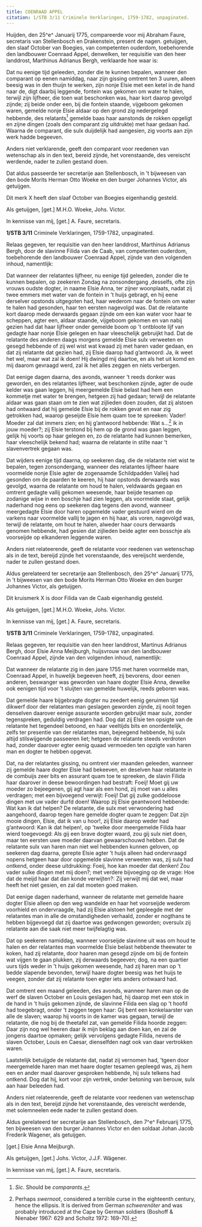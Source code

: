 ```yaml
---
title: COENRAAD APPEL
citation: 1/STB 3/11 Criminele Verklaringen, 1759-1782, unpaginated.
---
```


Huijden, den 25^e^ Januarij 1775, compareerde voor mij Abraham Faure, secretaris van Stellenbosch en Drakenstein, present de nagen. getuijgen, den slaaf October van Boegies, van competenten ouderdom, toebehorende den landbouwer Coenraad Appel, denwelken, ter requisitie van den heer landdrost, Marthinus Adrianus Bergh, verklaarde hoe waar is:

Dat nu eenige tijd geleeden, zonder die te kunnen bepalen, wanneer den comparant op eenen namiddag, naar zijn gissing omtrent ten 3 uuren, alleen beesig was in den thuijn te werken, zijn nonje Elsie met een ketel in de hand naar de, digt daarbij leggende, fontein was gekomen om water te halen, terwijl zijn lijfheer, die toen wat beschonken was, haar kort daarop gevolgd zijnde; zij beide onder een, bij die fontein staande, vijgeboom gekomen waren, gemelde nonje Elsie aldaar op den grond zig nedergelegd hebbende, des relatants[^1] gemelde baas haar aanstonds de rokken opgeligt en zijne dingen (zoals den comparant zig uitdrukte) met haar gedaan had. Waarna de comparant, die sulx duijdelijk had aangesien, zig voorts aan zijn werk hadde begeeven.

Anders niet verklarende, geeft den comparant voor reedenen van wetenschap als in den text, bereid zijnde, het vorenstaande, des vereischt werdende, nader te zullen gestand doen.

Dat aldus passeerde ter secretarije aan Stellenbosch, in ’t bijweesen van den bode Morits Herman Otto Woeke en den burger Johannes Victor, als getuijgen.

Dit merk X heeft den slaaf October van Boegies eigenhandig gesteld.

Als getuijgen, \[get.\] M.H.O. Woeke, Johs. Victor.

In kennisse van mij, \[get.\] A. Faure, secretaris.

**1/STB 3/11** Criminele Verklaringen, 1759-1782, unpaginated.

Relaas gegeven, ter requisitie van den heer landdrost, Marthinus Adrianus Bergh, door de slavinne Filida van de Caab, van competenten ouderdom, toebehorende den landbouwer Coenraad Appel, zijnde van den volgenden inhoud, namentlijk:

Dat wanneer der relatantes lijfheer, nu eenige tijd geleeden, zonder die te kunnen bepalen, op zeekeren Zondag na zonsondergang ,desselfs, ofte zijn vrouws oudste dogter, in naame Elsie Anna, ter zijner woonplaats, nadat zij twee emmers met water van de fontein in ’t huijs gebragt, en hij eene derselver opstonds uitgegoten had, haar wederom naar de fontein om water te halen had gesonden, haar ten eersten nagevolgd was. Dat de relatante kort daarop mede derwaards gegaan zijnde om een kan water voor haar te scheppen, agter een, aldaar staande, vijgeboom gekomen en van nabij gezien had dat haar lijfheer onder gemelde boom op ’t ontbloote lijf van gedagte haar nonje Elsie gelegen en haar vleeschelijk gebruijkt had. Dat de relatante des anderen daags morgens gemelde Elsie sulx verweeten en gesegd hebbende of zij wel wist wat kwaad zij met haren vader gedaan, en dat zij relatante dat gezien had, zij Elsie daarop had g’antwoord: Ja, ik weet het wel, maar wat zal ik doen! Hij dwingd mij daartoe, en als het uit komd en mij daarom gevraagd werd, zal ik het alles zeggen en niets verbergen.

Dat eenige dagen daarna, des avonds, wanneer ’t reeds donker was geworden, en des relatantes lijfheer, wat beschonken zijnde, agter de oude kelder was gaan leggen, hij meergemelde Elsie belast had hem een kommetje met water te brengen, hetgeen zij had gedaan; terwijl de relatante aldaar was gaan staan om te zien wat zijlieden doen zouden, dat zij alstoen had ontwaard dat hij gemelde Elsie bij de rokken gevat en naar zig getrokken had, waarop geseijde Elsie hem quam toe te spreeken: Vader! Moeder zal dat immers zien; en hij g’antwoord hebbende: Wat s…[^2] ik in jouw moeder?; zij Elsie terstond bij hem op de grond was gaan leggen, gelijk hij voorts op haar gelegen en, zo de relatante had kunnen bemerken, haar vleeschelijk bekend had; waarna de relatante in stilte naar ’t slavenvertrek gegaan was.

Dat wijders eenige tijd daarna, op seekeren dag, die de relatante niet wist te bepalen, tegen zonsondergang, wanneer des relatantes lijfheer haare voormelde nonje Elsie agter de zogenaamde Schildpadden Valleij had gesonden om de paarden te keeren, hij haar opstonds derwaards was gevolgd, waarna de relatante om houd te halen, veldwaards gegaan en omtrent gedagte vallij gekomen weesende, haar beijde tesamen op zodanige wijse in een boschje had zien leggen, als voormelde staat, gelijk naderhand nog eens op seekeren dag tegens den avond, wanneer meergedagte Elsie door haren opgemelde vader gestuurd wierd om de varkens naar voormelde vallij te jagen en hij haar, als voren, nagevolgd was, terwijl de relatante, om hout te halen, alweder haar cours derwaards genomen hebbende, had gesien dat zijlieden beide agter een bosschje als voorseijde op elkanderen leggende waren.

Anders niet relateerende, geeft de relatante voor reedenen van wetenschap als in de text, bereijd zijnde het vorenstaande, des vereijscht werdende, nader te zullen gestand doen.

Aldus gerelateerd ter secretarije aan Stellenbosch, den 25^e^ Januarij 1775, in ’t bijweesen van den bode Morits Herman Otto Woeke en den burger Johannes Victor, als getuijgen.

Dit kruismerk X is door Filida van de Caab eigenhandig gesteld.

Als getuijgen, \[get.\] M.H.O. Woeke, Johs. Victor.

In kennisse van mij, \[get.\] A. Faure, secretaris.

**1/STB 3/11** Criminele Verklaringen, 1759-1782, unpaginated.

Relaas gegeven, ter requisitie van den heer landdrost, Martinus Adrianus Bergh, door Elsie Anna Meijburgh, huijsvrouw van den landbouwer Coenraad Appel, zijnde van den volgenden inhoud, namentlijk:

Dat wanneer de relatante zig in den jaare 1755 met haren voormelde man, Coenraad Appel, in huwelijk begeeven heeft, zij bevorens, door eenen anderen, beswanger was geworden van haare dogter Elsie Anna, dewelke ook eenigen tijd voor ’t sluijten van gemelde huwelijk, reeds geboren was.

Dat gemelde haare bijgebragte dogter nu zeedert eenig geruimen tijd dikwerf door der relatantes man geslagen geworden zijnde, zij nooit tegen denselven daarover eenige assurante woorden gebruijkt maar sulx, zonder tegenspreken, geduldig verdragen had. Dog dat zij Elsie ten opsigte van de relatante het tegendeel betoond, en haar veeltijds bits en onordentelijk, zelfs ter presentie van der relatantes man, bejeegend hebbende, hij sulx altijd stilswijgende passeeren liet; hetgeen de relatante steeds verdroten had, zonder daarover egter eenig quaad vermoeden ten opzigte van haren man en dogter te hebben opgevat.

Dat, na der relatantes gissing, nu omtrent vier maanden geleeden, wanneer zij gemelde haare dogter Elsie had bekeeven, en deselven haar relatante in de combuijs zeer bits en assurant quam toe te spreeken, de slavin Filida haar daarover in deese bewoordingen had bestraft: Foeij! Moet gij uw moeder zo bejeegenen, gij agt haar als een hond, zij moet van u alles verdragen; met een bijvoegend verwijt: Foeij! Dat gij zulke goddeloose dingen met uw vader durfd doen! Waarop zij Elsie geantwoord hebbende: Wat kan ik dat helpen? De relatante, die sulx met verwondering had aangehoord, daarop tegen hare gemelde dogter quam te zeggen: Dat zijn mooie dingen, Elsie, dat ik van u hoor!, zij Elsie daarop weder had g’antwoord: Kan ik dat helpen!, op ’twelke door meergemelde Filida haar wierd toegevoegd: Als gij een brave dogter waard, zou gij sulx niet doen, maar ten eersten uwe moeder daarvan gewaarschouwd hebben. Dat de relatante sulx van haren man niet wel hebbenden kunnen geloven, op seekeren dag daarna, gerepte Elsie agter ’t huijs alleen had ondervraagd nopens hetgeen haar door opgemelde slavinne verweeten was, zij sulx had ontkend, onder deese uitdrukking: Foeij, hoe kan moeder dat denken! Zou vader sulke dingen met mij doen?; met verdere bijvoeging op de vrage: Hoe dat de meijd haar dat dan konde verwijten?: Zij verwijt mij dat wel, maar heeft het niet gesien, en zal dat moeten goed maken.

Dat eenige dagen naderhand, wanneer de relatante met gemelde haare dogter Elsie alleen op den weg wandelde en haar het voorseijde wederom voorhield en ondervraagde, had zij Elsie alstoen het gepleegde met der relatantes man in alle de omstandigheden verhaald, zonder er nogthans te hebben bijgevoegd dat zij daartoe was gedwongen geworden; oversulx zij relatante aan die saak niet meer twijfelagtig was.

Dat op seekeren namiddag, wanneer voorseijde slavinne uit was om houd te halen en der relatantes man voormelde Elsie belast hebbende theewater te koken, had zij relatante, door haaren man gesegd zijnde om bij de fontein wat vijgen te gaan plukken, zij derwaards begeeven; dog, na een quartier uurs tijds weder in ’t huijs gekomen weesende, had zij haren man op ’t bedde slapende bevonden, terwijl haare dogter beesig was het huijs te veegen, zonder dat zij relatante toen egter iets anders ontwaard had.

Dat omtrent een maand geleeden, des avonds, wanneer haren man op de werf de slaven October en Louis geslagen had, hij daarop met een stok in de hand in ’t huijs gekomen zijnde, de slavinne Filida een slag op ’t hoofd had toegebragt, onder ’t zeggen tegen haar: Gij bent een konkelaarster van alle de slaven; waarop hij voorts in de kamer was gegaan, terwijl de relatante, die nog bij de theetafel zat, van gemelde Filida hoorde zeggen: Daar zijn nog wel heeren daar ik mijn beklag aan doen kan, en zal de jongens daartoe opmaken; gelijk vervolgens gedagte Filida, nevens de slaven October, Louis en Caesar, dienselfden nagt ook van daar vertrokken waren.

Laatstelijk betuijgde de relatante dat, nadat zij vernomen had, ’tgeen door meergemelde haren man met haare dogter tesamen gepleegd was, zij hem een en ander maal daarover gesproken hebbende, hij sulx telkens had ontkend. Dog dat hij, kort voor zijn vertrek, onder betoning van berouw, sulx aan haar beleeden had.

Anders niet relateerende, geeft de relatante voor reedenen van wetenschap als in den text, bereijd zijnde het vorenstaande, des vereischt werdende, met solemneelen eede nader te zullen gestand doen.

Aldus gerelateerd ter secretarije aan Stellenbosch, den 7^e^ Februarij 1775, ten bijweesen van den burger Johannes Victor en den soldaat Johan Jacob Frederik Wagener, als getuijgen.

\[get.\] Elsie Anna Meijburgh.

Als getuijgen, \[get.\] Johs. Victor, J.J.F. Wägener.

In kennisse van mij, \[get.\] A. Faure, secretaris.

[^1]: *Sic*. Should be *comparants*.

[^2]: Perhaps *swernoot*, considered a terrible curse in the eighteenth century, hence the ellipsis. It is derived from German *schwerenöter* and was probably introduced at the Cape by German soldiers (Boshoff & Nienaber 1967: 629 and Scholtz 1972: 169-70).

